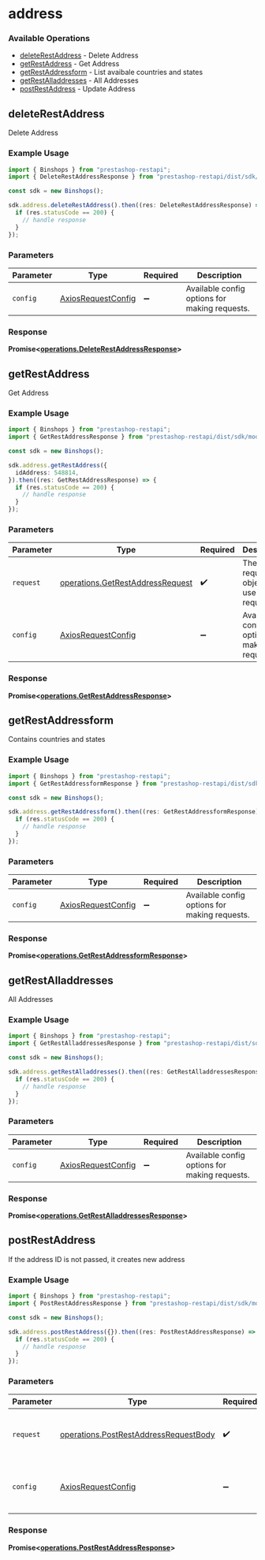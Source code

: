 # address

### Available Operations

* [deleteRestAddress](#deleterestaddress) - Delete Address
* [getRestAddress](#getrestaddress) - Get Address
* [getRestAddressform](#getrestaddressform) - List avaibale countries and states
* [getRestAlladdresses](#getrestalladdresses) - All Addresses
* [postRestAddress](#postrestaddress) - Update Address

## deleteRestAddress

Delete Address

### Example Usage

```typescript
import { Binshops } from "prestashop-restapi";
import { DeleteRestAddressResponse } from "prestashop-restapi/dist/sdk/models/operations";

const sdk = new Binshops();

sdk.address.deleteRestAddress().then((res: DeleteRestAddressResponse) => {
  if (res.statusCode == 200) {
    // handle response
  }
});
```

### Parameters

| Parameter                                                    | Type                                                         | Required                                                     | Description                                                  |
| ------------------------------------------------------------ | ------------------------------------------------------------ | ------------------------------------------------------------ | ------------------------------------------------------------ |
| `config`                                                     | [AxiosRequestConfig](https://axios-http.com/docs/req_config) | :heavy_minus_sign:                                           | Available config options for making requests.                |


### Response

**Promise<[operations.DeleteRestAddressResponse](../../models/operations/deleterestaddressresponse.md)>**


## getRestAddress

Get Address

### Example Usage

```typescript
import { Binshops } from "prestashop-restapi";
import { GetRestAddressResponse } from "prestashop-restapi/dist/sdk/models/operations";

const sdk = new Binshops();

sdk.address.getRestAddress({
  idAddress: 548814,
}).then((res: GetRestAddressResponse) => {
  if (res.statusCode == 200) {
    // handle response
  }
});
```

### Parameters

| Parameter                                                                            | Type                                                                                 | Required                                                                             | Description                                                                          |
| ------------------------------------------------------------------------------------ | ------------------------------------------------------------------------------------ | ------------------------------------------------------------------------------------ | ------------------------------------------------------------------------------------ |
| `request`                                                                            | [operations.GetRestAddressRequest](../../models/operations/getrestaddressrequest.md) | :heavy_check_mark:                                                                   | The request object to use for the request.                                           |
| `config`                                                                             | [AxiosRequestConfig](https://axios-http.com/docs/req_config)                         | :heavy_minus_sign:                                                                   | Available config options for making requests.                                        |


### Response

**Promise<[operations.GetRestAddressResponse](../../models/operations/getrestaddressresponse.md)>**


## getRestAddressform

Contains countries and states

### Example Usage

```typescript
import { Binshops } from "prestashop-restapi";
import { GetRestAddressformResponse } from "prestashop-restapi/dist/sdk/models/operations";

const sdk = new Binshops();

sdk.address.getRestAddressform().then((res: GetRestAddressformResponse) => {
  if (res.statusCode == 200) {
    // handle response
  }
});
```

### Parameters

| Parameter                                                    | Type                                                         | Required                                                     | Description                                                  |
| ------------------------------------------------------------ | ------------------------------------------------------------ | ------------------------------------------------------------ | ------------------------------------------------------------ |
| `config`                                                     | [AxiosRequestConfig](https://axios-http.com/docs/req_config) | :heavy_minus_sign:                                           | Available config options for making requests.                |


### Response

**Promise<[operations.GetRestAddressformResponse](../../models/operations/getrestaddressformresponse.md)>**


## getRestAlladdresses

All Addresses

### Example Usage

```typescript
import { Binshops } from "prestashop-restapi";
import { GetRestAlladdressesResponse } from "prestashop-restapi/dist/sdk/models/operations";

const sdk = new Binshops();

sdk.address.getRestAlladdresses().then((res: GetRestAlladdressesResponse) => {
  if (res.statusCode == 200) {
    // handle response
  }
});
```

### Parameters

| Parameter                                                    | Type                                                         | Required                                                     | Description                                                  |
| ------------------------------------------------------------ | ------------------------------------------------------------ | ------------------------------------------------------------ | ------------------------------------------------------------ |
| `config`                                                     | [AxiosRequestConfig](https://axios-http.com/docs/req_config) | :heavy_minus_sign:                                           | Available config options for making requests.                |


### Response

**Promise<[operations.GetRestAlladdressesResponse](../../models/operations/getrestalladdressesresponse.md)>**


## postRestAddress

If the address ID is not passed, it creates new address

### Example Usage

```typescript
import { Binshops } from "prestashop-restapi";
import { PostRestAddressResponse } from "prestashop-restapi/dist/sdk/models/operations";

const sdk = new Binshops();

sdk.address.postRestAddress({}).then((res: PostRestAddressResponse) => {
  if (res.statusCode == 200) {
    // handle response
  }
});
```

### Parameters

| Parameter                                                                                      | Type                                                                                           | Required                                                                                       | Description                                                                                    |
| ---------------------------------------------------------------------------------------------- | ---------------------------------------------------------------------------------------------- | ---------------------------------------------------------------------------------------------- | ---------------------------------------------------------------------------------------------- |
| `request`                                                                                      | [operations.PostRestAddressRequestBody](../../models/operations/postrestaddressrequestbody.md) | :heavy_check_mark:                                                                             | The request object to use for the request.                                                     |
| `config`                                                                                       | [AxiosRequestConfig](https://axios-http.com/docs/req_config)                                   | :heavy_minus_sign:                                                                             | Available config options for making requests.                                                  |


### Response

**Promise<[operations.PostRestAddressResponse](../../models/operations/postrestaddressresponse.md)>**

